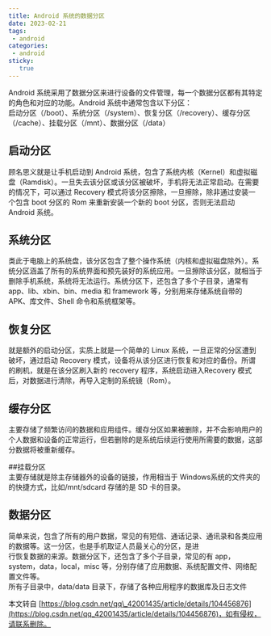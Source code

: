 ```yaml
---
title: Android 系统的数据分区
date: 2023-02-21
tags:
 - android
categories: 
 - android
sticky: 
   true
---
```


Android 系统采用了数据分区来进行设备的文件管理，每一个数据分区都有其特定的角色和对应的功能。Android 系统中通常包含以下分区：  
启动分区（/boot）、系统分区（/system）、恢复分区（/recovery）、缓存分区（/cache）、挂载分区（/mnt）、数据分区（/data）

## 启动分区

顾名思义就是让手机启动到 Android 系统，包含了系统内核（Kernel）和虚拟磁盘（Ramdisk）。一旦失去该分区或该分区被破坏，手机将无法正常启动。在需要的情况下，可以通过 Recovery 模式将该分区擦除，一旦擦除，除非通过安装一个包含 boot 分区的 Rom 来重新安装一个新的 boot 分区，否则无法启动 Android 系统。

系统分区
-------------------------------------------------------------------

类此于电脑上的系统盘，该分区包含了整个操作系统（内核和虚拟磁盘除外）。系统分区涵盖了所有的系统界面和预先装好的系统应用。一旦擦除该分区，就相当于删除手机系统，系统将无法运行。系统分区下，还包含了多个子目录，通常有 app、lib、xbin、bin、media 和 framework 等，分别用来存储系统自带的 APK、库文件、Shell 命令和系统框架等。

恢复分区
-------------------------------------------------------------------

就是额外的启动分区，实质上就是一个简单的 Linux 系统，一旦正常的分区遭到破坏，通过启动 Recovery 模式，设备将从该分区进行恢复和对应的备份。所谓的刷机，就是在该分区刷入新的 recovery 程序，系统启动进入Recovery 模式后，对数据进行清除，再导入定制的系统镜（Rom）。

缓存分区
-------------------------------------------------------------------

主要存储了频繁访问的数据和应用组件。缓存分区如果被删除，并不会影响用户的个人数据和设备的正常运行，但若删除的是系统后续运行使用所需要的数据，这部分数据将被重新缓存。

##挂载分区  
主要存储就是除主存储器外的设备的链接，作用相当于 Windows系统的文件夹的的快捷方式，比如/mnt/sdcard 存储的是 SD 卡的目录。

数据分区
-------------------------------------------------------------------

简单来说，包含了所有的用户数据，常见的有短信、通话记录、通讯录和各类应用的数据等。这一分区，也是手机取证人员最关心的分区，是进  
行恢复数据的来源。数据分区下，还包含了多个子目录，常见的有 app，system，data，local，misc 等，分别存储了应用数据、系统配置文件、网络配置文件等。  
所有子目录中，data/data 目录下，存储了各种应用程序的数据库及日志文件



  

本文转自 [https://blog.csdn.net/qq\_42001435/article/details/104456876](https://blog.csdn.net/qq_42001435/article/details/104456876)，如有侵权，请联系删除。